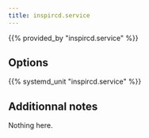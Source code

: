 ```yaml
---
title: inspircd.service
---
```


{{% provided_by "inspircd.service" %}}

## Options

{{% systemd_unit "inspircd.service" %}}

## Additionnal notes

Nothing here.